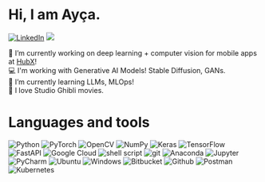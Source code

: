 #  Hi,  I am Ayça.
[![LinkedIn](https://img.shields.io/badge/linkedin-%230077B5.svg?style=for-the-badge&logo=linkedin&logoColor=white)](https://linkedin.com/in/ayca) 
[![](https://visitcount.itsvg.in/api?id=aycaecemgul&icon=8&color=12)](https://visitcount.itsvg.in)

🔭 I’m currently working on deep learning + computer vision for mobile apps at <a href="https://www.linkedin.com/company/hubxstudios/mycompany/verification/">HubX</a>!<br>
💻 I'm working with Generative AI Models! Stable Diffusion, GANs. <br>
🌱 I’m currently learning LLMs, MLOps! <br>
🏮 I love Studio Ghibli movies.

# Languages and tools

<img alt="Python" src="https://img.shields.io/badge/-Python-ffbc03?&logo=Python&style=for-the-badge" /> <img alt="PyTorch" src="https://img.shields.io/badge/PyTorch-%23EE4C2C.svg?&style=for-the-badge&logo=PyTorch&logoColor=white"> <img alt="OpenCV" src="https://img.shields.io/badge/opencv-%23white.svg?style=for-the-badge&logo=opencv&logoColor=white"> <img alt="NumPy" src="https://img.shields.io/badge/numpy-%23013243.svg?&style=for-the-badge&logo=numpy&logoColor=white"> <img alt="Keras" src="https://img.shields.io/badge/Keras-%23D00000.svg?style=for-the-badge&logo=Keras&logoColor=white"> <img alt="TensorFlow" src="https://img.shields.io/badge/TensorFlow-%23FF6F00.svg?style=for-the-badge&logo=TensorFlow&logoColor=white"> <img alt="FastAPI" src="https://img.shields.io/badge/FastAPI-005571?style=for-the-badge&logo=fastapi">  <img alt="Google  Cloud" src="https://img.shields.io/badge/GoogleCloud-%234285F4.svg?style=for-the-badge&logo=google-cloud&logoColor=white"> <img alt="shell script" src="https://img.shields.io/badge/shell_script-%23121011.svg?style=for-the-badge&logo=gnu-bash&logoColor=white">   <img alt="git" src="https://img.shields.io/badge/-Git-F05032?&style=for-the-badge&logo=git&logoColor=white" /> <img alt="Anaconda" src="https://img.shields.io/badge/Anaconda-%2344A833.svg?style=for-the-badge&logo=anaconda&logoColor=white"> <img alt="Jupyter" src="https://img.shields.io/badge/jupyter-%23FA0F00.svg?style=for-the-badge&logo=jupyter&logoColor=white"> <img alt="PyCharm" src="https://img.shields.io/static/v1?style=for-the-badge&message=PyCharm&color=000000&logo=PyCharm&logoColor=FFFFFF&label="> <img alt="Ubuntu" src="https://img.shields.io/badge/Ubuntu-E95420?style=for-the-badge&logo=ubuntu&logoColor=white"> <img alt="Windows" src="https://img.shields.io/badge/Windows-0078D6?style=for-the-badge&logo=windows&logoColor=white"> <img alt="Bitbucket" src="https://img.shields.io/badge/bitbucket-%230047B3.svg?style=for-the-badge&logo=bitbucket&logoColor=white"> <img alt="Github" src="https://img.shields.io/badge/github-%23121011.svg?style=for-the-badge&logo=github&logoColor=white"> <img alt="Postman" src="https://img.shields.io/badge/Postman-FF6C37?style=for-the-badge&logo=postman&logoColor=white"> <img alt="Kubernetes" src="https://img.shields.io/badge/kubernetes-%23326ce5.svg?style=for-the-badge&logo=kubernetes&logoColor=white">




